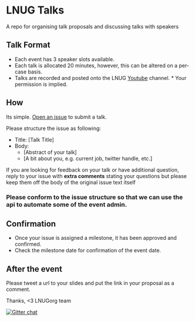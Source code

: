 # LNUG Talks

A repo for organising talk proposals and discussing talks with speakers

## Talk Format

- Each event has 3 speaker slots available.  
- Each talk is allocated 20 minutes, however, this can be altered on a per-case basis.
- Talks are recorded and posted onto the LNUG [Youtube](https://www.youtube.com/channel/UC-qjgj2TnRoI1ZmFFaN3FeQ) channel.  * Your permission is implied.

## How
Its simple. [Open an issue](https://github.com/lnug/speakers/issues/new) to submit a talk.  

Please structure the issue as following:

- Title: [Talk Title]
- Body: 
  - [Abstract of your talk]
  - [A bit about you, e.g. current job, twitter handle, etc.]

If you are looking for feedback on your talk or have additional question, reply to your issue with  **extra comments** stating your questions but please keep them off the body of the original issue text itself

### Please conform to the issue structure so that we can use the api to automate some of the event admin.

## Confirmation
- Once your issue is assigned a milestone, it has been approved and confirmed.  
- Check the milestone date for confirmation of the event date.

## After the event
Please tweet a url to your slides and put the link in your proposal as a comment.

Thanks,
<3 LNUGorg team

[![Gitter chat](https://badges.gitter.im/gitterHQ/gitter.png)](https://gitter.im/lnug/discuss)
